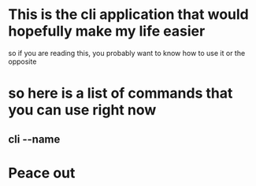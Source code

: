 # This is the cli application that would hopefully make my life easier

so if you are reading this, you probably want to know how to use it or the opposite

# so here is a list of commands that you can use right now

## cli --name <name>

# Peace out
